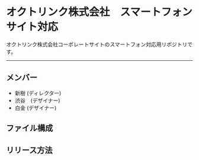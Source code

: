 # オクトリンク株式会社　スマートフォンサイト対応
オクトリンク株式会社コーポレートサイトのスマートフォン対応用リポジトリです。

---

## メンバー
* 新樹 (ディレクター)
* 渋谷　(デザイナー)
* 白金  (デザイナー)

## ファイル構成

## リリース方法
